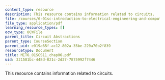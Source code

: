 ```yaml
---
content_type: resource
description: This resource contains information related to circuits.
file: /courses/6-01sc-introduction-to-electrical-engineering-and-computer-science-i-spring-2011/321581bc448d021c2d277875992f7446_MIT6_01SCS11_chap06.pdf
file_type: application/pdf
learning_resource_types: []
ocw_type: OCWFile
parent_title: Circuit Abstractions
parent_type: CourseSection
parent_uid: e019a65f-ac12-802a-35be-220a70b2f839
resourcetype: Document
title: MIT6_01SCS11_chap06.pdf
uid: 321581bc-448d-021c-2d27-7875992f7446
---
```

This resource contains information related to circuits.